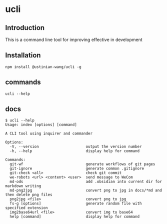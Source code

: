 # ucli

## Introduction

This is a command line tool for improving effective in development

## Installation

```shell
npm install @ustinian-wang/ucli -g
```

## commands

```shell
ucli --help
```

## docs

```shell
$ ucli --help
Usage: index [options] [command]

A CLI tool using inquirer and commander

Options:
  -V, --version                     output the version number
  -h, --help                        display help for command

Commands:
  git-wf                            generate workflows of git pages
  git-ignore                        generate common .gitignore
  git-check <all>                   check git commit
  we-robots <url> <content> <user>  send message to WeCom
  md-ods                            add .obsidian into current dir for markdown writing
  md-png2jpg                        convert png to jpg in docs/*md and then delete png files
  png2jpg <file>                    convert png to jpg
  fs-g [options]                    generate random file with specified extension
  img2base64url <file>              convert img to base64
  help [command]                    display help for command

```